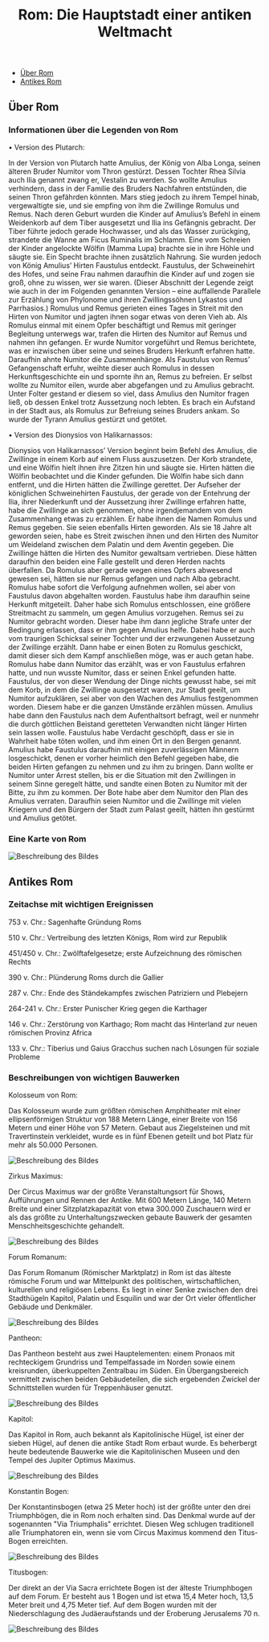 <head>
   <meta charset="UTF-8">
   <meta name="viewport" content="width=device-width, initial-scale=1.0">
   <title>Rom: Die Hauptstadt einer antiken Weltmacht</title>
   <link rel="stylesheet" href="styles.css">
  
 </head>
 <body>
   <header>
     <h1>Rom: Die Hauptstadt einer antiken Weltmacht</h1>
   </header>
   
   <nav>
     <ul>
       <li><a href="#about-rome">Über Rom</a></li>
       <li><a href="#ancient-rome">Antikes Rom</a></li>
     </ul>
   </nav>
 
   <main>
     <section id="about-rome">
       <h2>Über Rom</h2>
       <article>
         <h3>Informationen über die Legenden von Rom</h3>
         <p>       
 •	Version des Plutarch: 
     <p>        
 In der Version von Plutarch hatte Amulius, der König von Alba Longa, seinen älteren Bruder Numitor vom Thron gestürzt. Dessen Tochter Rhea Silvia auch Ilia genannt zwang er, Vestalin zu werden. So wollte Amulius verhindern, dass in der Familie des Bruders Nachfahren entstünden, die seinen Thron gefährden könnten. Mars stieg jedoch zu ihrem Tempel hinab, vergewaltigte sie, und sie empfing von ihm die Zwillinge Romulus und Remus.
 Nach deren Geburt wurden die Kinder auf Amulius’s Befehl in einem Weidenkorb auf dem Tiber ausgesetzt und Ilia ins Gefängnis gebracht. Der Tiber führte jedoch gerade Hochwasser, und als das Wasser zurückging, strandete die Wanne am Ficus Ruminalis im Schlamm. Eine vom Schreien der Kinder angelockte Wölfin (Mamma Lupa) brachte sie in ihre Höhle und säugte sie. Ein Specht brachte ihnen zusätzlich Nahrung. Sie wurden jedoch von König Amulius’ Hirten Faustulus entdeckt. Faustulus, der Schweinehirt des Hofes, und seine Frau nahmen daraufhin die Kinder auf und zogen sie groß, ohne zu wissen, wer sie waren. (Dieser Abschnitt der Legende zeigt wie auch in der im Folgenden genannten Version – eine auffallende Parallele zur Erzählung von Phylonome und ihren Zwillingssöhnen Lykastos und Parrhasios.)
Romulus und Remus gerieten eines Tages in Streit mit den Hirten von Numitor und jagten ihnen sogar etwas von deren Vieh ab. Als Romulus einmal mit einem Opfer beschäftigt und Remus mit geringer Begleitung unterwegs war, trafen die Hirten des Numitor auf Remus und nahmen ihn gefangen. Er wurde Numitor vorgeführt und Remus berichtete, was er inzwischen über seine und seines Bruders Herkunft erfahren hatte. Daraufhin ahnte Numitor die Zusammenhänge. Als Faustulus von Remus’ Gefangenschaft erfuhr, weihte dieser auch Romulus in dessen Herkunftsgeschichte ein und spornte ihn an, Remus zu befreien. Er selbst wollte zu Numitor eilen, wurde aber abgefangen und zu Amulius gebracht. Unter Folter gestand er diesem so viel, dass Amulius den Numitor fragen ließ, ob dessen Enkel trotz Aussetzung noch lebten. Es brach ein Aufstand in der Stadt aus, als Romulus zur Befreiung seines Bruders ankam. So wurde der Tyrann Amulius gestürzt und getötet.
 <p> 
•	Version des Dionysios von Halikarnassos: 
 <p> 
Dionysios von Halikarnassos’ Version beginnt beim Befehl des Amulius, die Zwillinge in einem Korb auf einem Fluss auszusetzen. Der Korb strandete, und eine Wölfin hielt ihnen ihre Zitzen hin und säugte sie. Hirten hätten die Wölfin beobachtet und die Kinder gefunden. Die Wölfin habe sich dann entfernt, und die Hirten hätten die Zwillinge gerettet. Der Aufseher der königlichen Schweinehirten Faustulus, der gerade von der Entehrung der Ilia, ihrer Niederkunft und der Aussetzung ihrer Zwillinge erfahren hatte, habe die Zwillinge an sich genommen, ohne irgendjemandem von dem Zusammenhang etwas zu erzählen. Er habe ihnen die Namen Romulus und Remus gegeben. Sie seien ebenfalls Hirten geworden.
Als sie 18 Jahre alt geworden seien, habe es Streit zwischen ihnen und den Hirten des Numitor um Weideland zwischen dem Palatin und dem Aventin gegeben. Die Zwillinge hätten die Hirten des Numitor gewaltsam vertrieben. Diese hätten daraufhin den beiden eine Falle gestellt und deren Herden nachts überfallen. Da Romulus aber gerade wegen eines Opfers abwesend gewesen sei, hätten sie nur Remus gefangen und nach Alba gebracht. Romulus habe sofort die Verfolgung aufnehmen wollen, sei aber von Faustulus davon abgehalten worden. Faustulus habe ihm daraufhin seine Herkunft mitgeteilt. Daher habe sich Romulus entschlossen, eine größere Streitmacht zu sammeln, um gegen Amulius vorzugehen. Remus sei zu Numitor gebracht worden. Dieser habe ihm dann jegliche Strafe unter der Bedingung erlassen, dass er ihm gegen Amulius helfe. Dabei habe er auch vom traurigen Schicksal seiner Tochter und der erzwungenen Aussetzung der Zwillinge erzählt. Dann habe er einen Boten zu Romulus geschickt, damit dieser sich dem Kampf anschließen möge, was er auch getan habe.
Romulus habe dann Numitor das erzählt, was er von Faustulus erfahren hatte, und nun wusste Numitor, dass er seinen Enkel gefunden hatte. Faustulus, der von dieser Wendung der Dinge nichts gewusst habe, sei mit dem Korb, in dem die Zwillinge ausgesetzt waren, zur Stadt geeilt, um Numitor aufzuklären, sei aber von den Wachen des Amulius festgenommen worden. Diesem habe er die ganzen Umstände erzählen müssen. Amulius habe dann den Faustulus nach dem Aufenthaltsort befragt, weil er nunmehr die durch göttlichen Beistand geretteten Verwandten nicht länger Hirten sein lassen wolle. Faustulus habe Verdacht geschöpft, dass er sie in Wahrheit habe töten wollen, und ihm einen Ort in den Bergen genannt. Amulius habe Faustulus daraufhin mit einigen zuverlässigen Männern losgeschickt, denen er vorher heimlich den Befehl gegeben habe, die beiden Hirten gefangen zu nehmen und zu ihm zu bringen. Dann wollte er Numitor unter Arrest stellen, bis er die Situation mit den Zwillingen in seinem Sinne geregelt hätte, und sandte einen Boten zu Numitor mit der Bitte, zu ihm zu kommen. Der Bote habe aber dem Numitor den Plan des Amulius verraten. Daraufhin seien Numitor und die Zwillinge mit vielen Kriegern und den Bürgern der Stadt zum Palast geeilt, hätten ihn gestürmt und Amulius getötet.
        </p>
            <article>
        <h3>Eine Karte von Rom</h3>
        <p>
                     <img src="Rom Karte 1.png" alt="Beschreibung des Bildes">
        </p>
      </article>
        <main>
    <section id="ancient-rome">
      <h2>Antikes Rom</h2>
      <article>
        <h3>Zeitachse mit wichtigen Ereignissen</h3>
        <p>
        753 v. Chr.: Sagenhafte Gründung Roms
 <p> 
510 v. Chr.: Vertreibung des letzten Königs, Rom wird zur Republik
 <p> 
451/450 v. Chr.: Zwölftafelgesetze; erste Aufzeichnung des römischen Rechts
 <p> 
390 v. Chr.: Plünderung Roms durch die Gallier
 <p> 
287 v. Chr.: Ende des Ständekampfes zwischen Patriziern und Plebejern
 <p> 
264-241 v. Chr.: Erster Punischer Krieg gegen die Karthager
 <p> 
146 v. Chr.: Zerstörung von Karthago; Rom macht das Hinterland zur neuen römischen Provinz Africa
  <p> 
133 v. Chr.: Tiberius und Gaius Gracchus suchen nach Lösungen für soziale Probleme 
           </p>
            <article>
        <h3>Beschreibungen von wichtigen Bauwerken</h3>
        <p>
          Kolosseum von Rom:
          <p>
Das Kolosseum wurde zum größten römischen Amphitheater mit einer ellipsenförmigen Struktur von 188 Metern Länge, einer Breite von 156 Metern und einer Höhe von 57 Metern. Gebaut aus     Ziegelsteinen und mit Travertinstein verkleidet, wurde es in fünf Ebenen geteilt und bot Platz für mehr als 50.000 Personen.
 <p>
       <img src="Kolloseum.png" alt="Beschreibung des Bildes">
 <p>
   <p>
Zirkus Maximus:
   <p>
Der Circus Maximus war der größte Veranstaltungsort für Shows, Aufführungen und Rennen der Antike. Mit 600 Metern Länge, 140 Metern Breite und einer Sitzplatzkapazität von etwa 300.000 Zuschauern wird er als das größte zu Unterhaltungszwecken gebaute Bauwerk der gesamten Menschheitsgeschichte gehandelt.
 <p> 
   <img src="Zirkus Maximus.png" alt="Beschreibung des Bildes">
   <p> 
     <p>
Forum Romanum:
       <p>
Das Forum Romanum (Römischer Marktplatz) in Rom ist das älteste römische Forum und war Mittelpunkt des politischen, wirtschaftlichen, kulturellen und religiösen Lebens. Es liegt in einer Senke zwischen den drei Stadthügeln Kapitol, Palatin und Esquilin und war der Ort vieler öffentlicher Gebäude und Denkmäler.
 <p> 
    <img src="Forum Romanum.png" alt="Beschreibung des Bildes">
   <p> 
     <p>
Pantheon:
       <p>
Das Pantheon besteht aus zwei Hauptelementen: einem Pronaos mit rechteckigem Grundriss und Tempelfassade im Norden sowie einem kreisrunden, überkuppelten Zentralbau im Süden. Ein Übergangsbereich vermittelt zwischen beiden Gebäudeteilen, die sich ergebenden Zwickel der Schnittstellen wurden für Treppenhäuser genutzt.
 <p> 
   <img src="Pantheon.png" alt="Beschreibung des Bildes">
   <p> 
     <p>
Kapitol:
       <p>
Das Kapitol in Rom, auch bekannt als Kapitolinische Hügel, ist einer der sieben Hügel, auf denen die antike Stadt Rom erbaut wurde. Es beherbergt heute bedeutende Bauwerke wie die Kapitolinischen Museen und den Tempel des Jupiter Optimus Maximus.
 <p> 
   <p>
   <img src="Kapitol.png" alt="Beschreibung des Bildes">
   <p> 
Konstantin Bogen:
     <p>
Der Konstantinsbogen (etwa 25 Meter hoch) ist der größte unter den drei Triumphbögen, die in Rom noch erhalten sind. Das Denkmal wurde auf der sogenannten "Via Triumphalis" errichtet. Diesen Weg schlugen traditionell alle Triumphatoren ein, wenn sie vom Circus Maximus kommend den Titus-Bogen erreichten.
 <p> 
   <img src="Konstantin Bogen.png" alt="Beschreibung des Bildes">
   <p> 
     <p>
Titusbogen:
       <p>
Der direkt an der Via Sacra errichtete Bogen ist der älteste Triumphbogen auf dem Forum. Er besteht aus 1 Bogen und ist etwa 15,4 Meter hoch, 13,5 Meter breit und 4,75 Meter tief. Auf dem Bogen wurden mit der Niederschlagung des Judäeraufstands und der Eroberung Jerusalems 70 n.
      <p>
     <img src="Konstantin Bogen.png" alt="Beschreibung des Bildes">
     
